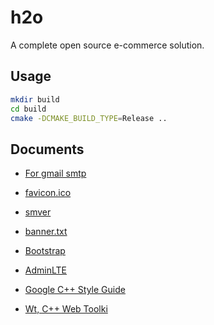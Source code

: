 # h2o

A complete open source e-commerce solution.

## Usage

```bash
mkdir build
cd build
cmake -DCMAKE_BUILD_TYPE=Release ..
```

## Documents

- [For gmail smtp](http://stackoverflow.com/questions/20337040/gmail-smtp-debug-error-please-log-in-via-your-web-browser)

- [favicon.ico](http://icoconvert.com/)

- [smver](http://semver.org/)

- [banner.txt](http://patorjk.com/software/taag/)

- [Bootstrap](http://getbootstrap.com/docs/4.0/getting-started/introduction/)

- [AdminLTE](https://github.com/almasaeed2010/AdminLTE)

- [Google C++ Style Guide](https://google.github.io/styleguide/cppguide.html)

- [Wt, C++ Web Toolki](https://github.com/emweb/wt)
